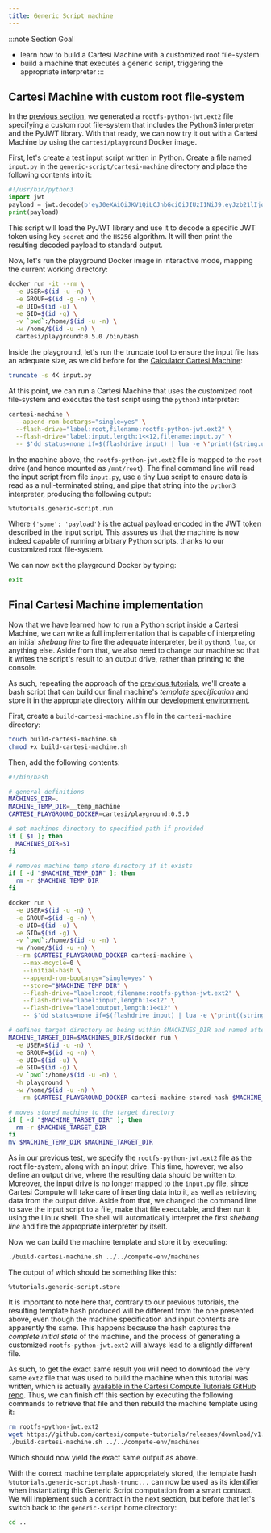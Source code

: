 ```yaml
---
title: Generic Script machine
---
```


:::note Section Goal
- learn how to build a Cartesi Machine with a customized root file-system
- build a machine that executes a generic script, triggering the appropriate interpreter
:::


## Cartesi Machine with custom root file-system

In the [previous section](../generic-script/custom-rootfs.md), we generated a `rootfs-python-jwt.ext2` file specifying a custom root file-system that includes the Python3 interpreter and the PyJWT library. With that ready, we can now try it out with a Cartesi Machine by using the `cartesi/playground` Docker image.

First, let's create a test input script written in Python. Create a file named `input.py` in the `generic-script/cartesi-machine` directory and place the following contents into it:

```python
#!/usr/bin/python3
import jwt
payload = jwt.decode(b'eyJ0eXAiOiJKV1QiLCJhbGciOiJIUzI1NiJ9.eyJzb21lIjoicGF5bG9hZCJ9.Joh1R2dYzkRvDkqv3sygm5YyK8Gi4ShZqbhK2gxcs2U', 'secret', algorithms=['HS256'])
print(payload)
```

This script will load the PyJWT library and use it to decode a specific JWT token using key `secret` and the `HS256` algorithm. It will then print the resulting decoded payload to standard output.

Now, let's run the playground Docker image in interactive mode, mapping the current working directory:

```bash
docker run -it --rm \
  -e USER=$(id -u -n) \
  -e GROUP=$(id -g -n) \
  -e UID=$(id -u) \
  -e GID=$(id -g) \
  -v `pwd`:/home/$(id -u -n) \
  -w /home/$(id -u -n) \
  cartesi/playground:0.5.0 /bin/bash
```

Inside the playground, let's run the truncate tool to ensure the input file has an adequate size, as we did before for the [Calculator Cartesi Machine](../calculator/cartesi-machine.md#performing-calculations-with-a-cartesi-machine):

```bash
truncate -s 4K input.py
```

At this point, we can run a Cartesi Machine that uses the customized root file-system and executes the test script using the `python3` interpreter:

```bash
cartesi-machine \
  --append-rom-bootargs="single=yes" \
  --flash-drive="label:root,filename:rootfs-python-jwt.ext2" \
  --flash-drive="label:input,length:1<<12,filename:input.py" \
  -- $'dd status=none if=$(flashdrive input) | lua -e \'print((string.unpack("z",  io.read("a"))))\' | python3'
```

In the machine above, the `rootfs-python-jwt.ext2` file is mapped to the `root` drive (and hence mounted as `/mnt/root`). The final command line will read the input script from file `input.py`, use a tiny Lua script to ensure data is read as a null-terminated string, and pipe that string into the `python3` interpreter, producing the following output:

```
%tutorials.generic-script.run
```

Where `{'some': 'payload'}` is the actual payload encoded in the JWT token described in the input script. This assures us that the machine is now indeed capable of running arbitrary Python scripts, thanks to our customized root file-system.

We can now exit the playground Docker by typing:

```bash
exit
```

## Final Cartesi Machine implementation

Now that we have learned how to run a Python script inside a Cartesi Machine, we can write a full implementation that is capable of interpreting an initial *shebang line* to fire the adequate interpreter, be it `python3`, `lua`, or anything else. Aside from that, we also need to change our machine so that it writes the script's result to an output drive, rather than printing to the console.

As such, repeating the approach of the [previous tutorials](../helloworld/cartesi-machine.md#cartesi-machine-for-the-hello-world-dapp), we'll create a bash script that can build our final machine's *template specification* and store it in the appropriate directory within our [development environment](../compute-env.md).

First, create a `build-cartesi-machine.sh` file in the `cartesi-machine` directory:

```bash
touch build-cartesi-machine.sh
chmod +x build-cartesi-machine.sh
```

Then, add the following contents:

```bash
#!/bin/bash

# general definitions
MACHINES_DIR=.
MACHINE_TEMP_DIR=__temp_machine
CARTESI_PLAYGROUND_DOCKER=cartesi/playground:0.5.0

# set machines directory to specified path if provided
if [ $1 ]; then
  MACHINES_DIR=$1
fi

# removes machine temp store directory if it exists
if [ -d "$MACHINE_TEMP_DIR" ]; then
  rm -r $MACHINE_TEMP_DIR
fi

docker run \
  -e USER=$(id -u -n) \
  -e GROUP=$(id -g -n) \
  -e UID=$(id -u) \
  -e GID=$(id -g) \
  -v `pwd`:/home/$(id -u -n) \
  -w /home/$(id -u -n) \
  --rm $CARTESI_PLAYGROUND_DOCKER cartesi-machine \
    --max-mcycle=0 \
    --initial-hash \
    --append-rom-bootargs="single=yes" \
    --store="$MACHINE_TEMP_DIR" \
    --flash-drive="label:root,filename:rootfs-python-jwt.ext2" \
    --flash-drive="label:input,length:1<<12" \
    --flash-drive="label:output,length:1<<12" \
    -- $'dd status=none if=$(flashdrive input) | lua -e \'print((string.unpack("z",  io.read("a"))))\' > /input_script ; chmod +x /input_script ; /input_script | dd status=none of=$(flashdrive output)'

# defines target directory as being within $MACHINES_DIR and named after the stored machine's hash
MACHINE_TARGET_DIR=$MACHINES_DIR/$(docker run \
  -e USER=$(id -u -n) \
  -e GROUP=$(id -g -n) \
  -e UID=$(id -u) \
  -e GID=$(id -g) \
  -v `pwd`:/home/$(id -u -n) \
  -h playground \
  -w /home/$(id -u -n) \
  --rm $CARTESI_PLAYGROUND_DOCKER cartesi-machine-stored-hash $MACHINE_TEMP_DIR/ | tail -n 1)

# moves stored machine to the target directory
if [ -d "$MACHINE_TARGET_DIR" ]; then
  rm -r $MACHINE_TARGET_DIR
fi
mv $MACHINE_TEMP_DIR $MACHINE_TARGET_DIR
```

As in our previous test, we specify the `rootfs-python-jwt.ext2` file as the root file-system, along with an input drive. This time, however, we also define an output drive, where the resulting data should be written to. Moreover, the input drive is  no longer mapped to the `input.py` file, since Cartesi Compute will take care of inserting data into it, as well as retrieving data from the output drive. Aside from that, we changed the command line to save the input script to a file, make that file executable, and then run it using the Linux shell. The shell will automatically interpret the first *shebang line* and fire the appropriate interpreter by itself.

Now we can build the machine template and store it by executing:

```bash
./build-cartesi-machine.sh ../../compute-env/machines
```

The output of which should be something like this:

```
%tutorials.generic-script.store
```

It is important to note here that, contrary to our previous tutorials, the resulting template hash produced will be different from the one presented above, even though the machine specification and input contents are apparently the same. This happens because the hash captures the *complete initial state* of the machine, and the process of generating a customized `rootfs-python-jwt.ext2` will always lead to a slightly different file.

As such, to get the exact same result you will need to download the very same `ext2` file that was used to build the machine when this tutorial was written, which is actually [available in the Cartesi Compute Tutorials GitHub repo](https://github.com/cartesi/compute-tutorials). Thus, we can finish off this section by executing the following commands to retrieve that file and then rebuild the machine template using it:

```bash
rm rootfs-python-jwt.ext2
wget https://github.com/cartesi/compute-tutorials/releases/download/v1.1.0/rootfs-python-jwt.ext2
./build-cartesi-machine.sh ../../compute-env/machines
```

Which should now yield the exact same output as above.

With the correct machine template appropriately stored, the template hash `%tutorials.generic-script.hash-trunc...`  can now be used as its identifier when instantiating this Generic Script computation from a smart contract. We will implement such a contract in the next section, but before that let's switch back to the `generic-script` home directory:

```bash
cd ..
```
